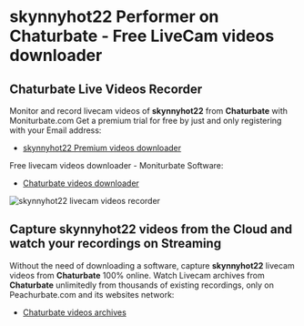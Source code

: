 # skynnyhot22 Performer on Chaturbate - Free LiveCam videos downloader

## Chaturbate Live Videos Recorder

Monitor and record livecam videos of **skynnyhot22** from **Chaturbate** with Moniturbate.com
Get a premium trial for free by just and only registering with your Email address:
* [skynnyhot22 Premium videos downloader](https://moniturbate.com/request-demo-licence-key.html)

Free livecam videos downloader - Moniturbate Software:
* [Chaturbate videos downloader](https://moniturbate.com/moniturbate-download-software.html)

![skynnyhot22 livecam videos recorder](https://peachurnet.com/templates/moniturbate-software.png)


## Capture skynnyhot22 videos from the Cloud and watch your recordings on Streaming

Without the need of downloading a software, capture **skynnyhot22** livecam videos from **Chaturbate** 100% online.
Watch Livecam archives from **Chaturbate** unlimitedly from thousands of existing recordings, only on Peachurbate.com and its websites network:
* [Chaturbate videos archives](https://peachurnet.com/)